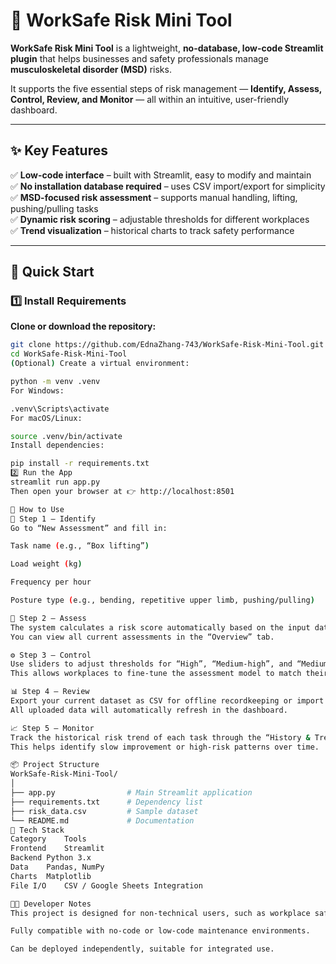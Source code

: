 # 🧩 WorkSafe Risk Mini Tool

**WorkSafe Risk Mini Tool** is a lightweight, **no-database, low-code Streamlit plugin** that helps businesses and safety professionals manage **musculoskeletal disorder (MSD)** risks.  

It supports the five essential steps of risk management — **Identify, Assess, Control, Review, and Monitor** — all within an intuitive, user-friendly dashboard.

---

## ✨ Key Features

✅ **Low-code interface** – built with Streamlit, easy to modify and maintain  
✅ **No installation database required** – uses CSV import/export for simplicity  
✅ **MSD-focused risk assessment** – supports manual handling, lifting, pushing/pulling tasks  
✅ **Dynamic risk scoring** – adjustable thresholds for different workplaces  
✅ **Trend visualization** – historical charts to track safety performance  

---

## 🚀 Quick Start

### 1️⃣ Install Requirements

**Clone or download the repository:**
```bash
git clone https://github.com/EdnaZhang-743/WorkSafe-Risk-Mini-Tool.git
cd WorkSafe-Risk-Mini-Tool
(Optional) Create a virtual environment:

python -m venv .venv
For Windows:

.venv\Scripts\activate
For macOS/Linux:

source .venv/bin/activate
Install dependencies:

pip install -r requirements.txt
2️⃣ Run the App
streamlit run app.py
Then open your browser at 👉 http://localhost:8501

🧭 How to Use
🪪 Step 1 — Identify
Go to “New Assessment” and fill in:

Task name (e.g., “Box lifting”)

Load weight (kg)

Frequency per hour

Posture type (e.g., bending, repetitive upper limb, pushing/pulling)

🧮 Step 2 — Assess
The system calculates a risk score automatically based on the input data.
You can view all current assessments in the “Overview” tab.

⚙️ Step 3 — Control
Use sliders to adjust thresholds for “High”, “Medium-high”, and “Medium” risk levels.
This allows workplaces to fine-tune the assessment model to match their internal safety policies.

📊 Step 4 — Review
Export your current dataset as CSV for offline recordkeeping or import new data from Google Sheets.
All uploaded data will automatically refresh in the dashboard.

📈 Step 5 — Monitor
Track the historical risk trend of each task through the “History & Trends” section.
This helps identify slow improvement or high-risk patterns over time.

📦 Project Structure
WorkSafe-Risk-Mini-Tool/
│
├── app.py                # Main Streamlit application
├── requirements.txt      # Dependency list
├── risk_data.csv         # Sample dataset
└── README.md             # Documentation
🧰 Tech Stack
Category	Tools
Frontend	Streamlit
Backend	Python 3.x
Data	Pandas, NumPy
Charts	Matplotlib
File I/O	CSV / Google Sheets Integration

🧑‍💻 Developer Notes
This project is designed for non-technical users, such as workplace safety professionals.

Fully compatible with no-code or low-code maintenance environments.

Can be deployed independently, suitable for integrated use.

